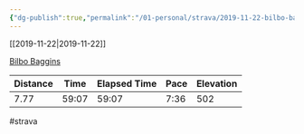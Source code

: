 ```yaml
---
{"dg-publish":true,"permalink":"/01-personal/strava/2019-11-22-bilbo-baggins/"}
---
```



[[2019-11-22\|2019-11-22]]

[Bilbo Baggins](https://www.strava.com/activities/2884213149)

| Distance | Time  | Elapsed Time | Pace | Elevation |
| -------- | ----- | ------------ | ---- | --------- |
| 7.77     | 59:07 | 59:07        | 7:36 | 502       |




#strava
